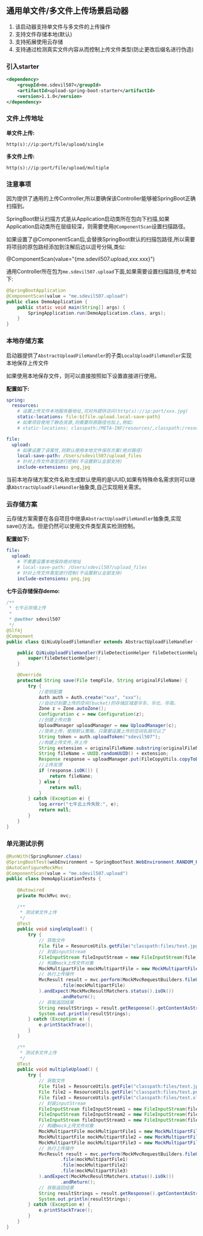 ## 通用单文件/多文件上传场景启动器

1. 该启动器支持单文件与多文件的上传操作
2. 支持文件存储本地(默认)
3. 支持拓展使用云存储
4. 支持通过检测真实文件内容从而控制上传文件类型(防止更改后缀名进行伪造)

### 引入starter

```xml
<dependency>
    <groupId>me.sdevil507</groupId>
    <artifactId>upload-spring-boot-starter</artifactId>
    <version>1.1.0</version>
</dependency>
```

### 文件上传地址

**单文件上传:**

`http(s)://ip:port/file/upload/single`

**多文件上传:**

`http(s)://ip:port/file/upload/multiple`

### 注意事项

因为提供了通用的上传Controller,所以要确保该Controller能够被SpringBoot正确扫描到。

SpringBoot默认扫描方式是从Application启动类所在包向下扫描,如果Application启动类所在层级较深，则需要使用`@ComponentScan`设置扫描路径。

如果设置了@ComponentScan后,会替换SpringBoot默认的扫描包路径,所以需要将项目的原包路经添加到注解后边以逗号分隔,类似:

@ComponentScan(value="{me.sdevil507.upload,xxx.xxx}")

通用Controller所在包为`me.sdevil507.upload`下面,如果需要设置扫描路径,参考如下:

```java
@SpringBootApplication
@ComponentScan(value = "me.sdevil507.upload")
public class DemoApplication {
    public static void main(String[] args) {
        SpringApplication.run(DemoApplication.class, args);
    }
}
```

### 本地存储方案

启动器提供了`AbstractUploadFileHandler`的子类`LocalUploadFileHandler`实现本地保存上传文件

如果使用本地保存文件，则可以直接按照如下设置直接进行使用。

**配置如下:**

```yml
spring:
  resources:
    # 设置上传文件本地服务器地址,可对外提供访问(http(s)://ip:port/xxx.jpg)
    static-locations: file:${file.upload.local-save-path}
    # 如果项目使用了静态资源,则需要将原路径也加上,例如:
    # static-locations: classpath:/META-INF/resources/,classpath:/resources/,classpath:/static/,classpath:/public/,file:${file.upload.local-save-path}

file:
  upload:
    # 如果设置了该属性,则默认使用本地文件保存方案(绝对路径)
    local-save-path: /Users/sdevil507/upload_files
    # 针对上传文件类型进行控制(不设置默认全部支持)
    include-extensions: png,jpg
```

当前本地存储方案文件名称生成默认使用的是UUID,如果有特殊命名需求则可以继承`AbstractUploadFileHandler`抽象类,自己实现相关需求。

### 云存储方案

云存储方案需要在各自项目中继承`AbstractUploadFileHandler`抽象类,实现save()方法。但是仍然可以使用文件类型真实检测控制。

**配置如下:**

```yml
file:
  upload:
    # 不需要设置本地保存绝对地址
    # local-save-path: /Users/sdevil507/upload_files
    # 针对上传文件类型进行控制(不设置默认全部支持)
    include-extensions: png,jpg
```

**七牛云存储保存demo:**

```java
/**
 * 七牛云存储上传
 *
 * @author sdevil507
 */
@Slf4j
@Component
public class QiNiuUploadFileHandler extends AbstractUploadFileHandler {

    public QiNiuUploadFileHandler(FileDetectionHelper fileDetectionHelper) {
        super(fileDetectionHelper);
    }

    @Override
    protected String save(File tempFile, String originalFileName) {
        try {
            //密钥配置
            Auth auth = Auth.create("xxx", "xxx");
            //自动识别要上传的空间(bucket)的存储区域是华东、华北、华南。
            Zone z = Zone.autoZone();
            Configuration c = new Configuration(z);
            //创建上传对象
            UploadManager uploadManager = new UploadManager(c);
            //简单上传，使用默认策略，只需要设置上传的空间名就可以了
            String token = auth.uploadToken("sdevil507");
            //构建上传文件,并上传
            String extension = originalFileName.substring(originalFileName.lastIndexOf("."));
            String fileName = UUID.randomUUID() + extension;
            Response response = uploadManager.put(FileCopyUtils.copyToByteArray(tempFile), fileName, token);
            //上传反馈
            if (response.isOK()) {
                return fileName;
            } else {
                return null;
            }
        } catch (Exception e) {
            log.error("七牛云上传失败:", e);
            return null;
        }
    }
}
```

### 单元测试示例

```java
@RunWith(SpringRunner.class)
@SpringBootTest(webEnvironment = SpringBootTest.WebEnvironment.RANDOM_PORT)
@AutoConfigureMockMvc
@ComponentScan(value = "me.sdevil507.upload")
public class DemoApplicationTests {
    
    @Autowired
    private MockMvc mvc;

    /**
     * 测试单文件上传
     */
    @Test
    public void singleUpload() {
        try {
            // 获取文件
            File file = ResourceUtils.getFile("classpath:files/test.jpg");
            // 封装inputStream
            FileInputStream fileInputStream = new FileInputStream(file);
            // 构建mock上传文件对象
            MockMultipartFile mockMultipartFile = new MockMultipartFile("file", file.getName(), "multipart/form-data", fileInputStream);
            // 执行上传操作
            MvcResult result = mvc.perform(MockMvcRequestBuilders.fileUpload("/file/upload/single")
                    .file(mockMultipartFile)
            ).andExpect(MockMvcResultMatchers.status().isOk())
                    .andReturn();
            // 获取返回结果
            String resultStrings = result.getResponse().getContentAsString();
            System.out.println(resultStrings);
        } catch (Exception e) {
            e.printStackTrace();
        }
    }

    /**
     * 测试多文件上传
     */
    @Test
    public void multipleUpload() {
        try {
            // 获取文件
            File file1 = ResourceUtils.getFile("classpath:files/test.jpg");
            File file2 = ResourceUtils.getFile("classpath:files/test.png");
            File file3 = ResourceUtils.getFile("classpath:files/test.xlsx");
            // 封装inputStream
            FileInputStream fileInputStream1 = new FileInputStream(file1);
            FileInputStream fileInputStream2 = new FileInputStream(file2);
            FileInputStream fileInputStream3 = new FileInputStream(file3);
            // 构建mock上传文件对象
            MockMultipartFile mockMultipartFile1 = new MockMultipartFile("files", file1.getName(), "multipart/form-data", fileInputStream1);
            MockMultipartFile mockMultipartFile2 = new MockMultipartFile("files", file2.getName(), "multipart/form-data", fileInputStream2);
            MockMultipartFile mockMultipartFile3 = new MockMultipartFile("files", file3.getName(), "multipart/form-data", fileInputStream3);
            // 执行上传操作
            MvcResult result = mvc.perform(MockMvcRequestBuilders.fileUpload("/file/upload/multiple")
                    .file(mockMultipartFile1)
                    .file(mockMultipartFile2)
                    .file(mockMultipartFile3)
            ).andExpect(MockMvcResultMatchers.status().isOk())
                    .andReturn();
            // 获取返回结果
            String resultStrings = result.getResponse().getContentAsString();
            System.out.println(resultStrings);
        } catch (Exception e) {
            e.printStackTrace();
        }
    }
}
```

